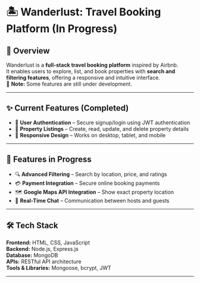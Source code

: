 # 🏝 Wanderlust: Travel Booking Platform (In Progress)

## 📌 Overview
Wanderlust is a **full-stack travel booking platform** inspired by Airbnb.  
It enables users to explore, list, and book properties with **search and filtering features**, offering a responsive and intuitive interface.  
🚧 **Note:** Some features are still under development.

---

## ✨ Current Features (Completed)
- 🔑 **User Authentication** – Secure signup/login using JWT authentication
- 🏡 **Property Listings** – Create, read, update, and delete property details
- 📱 **Responsive Design** – Works on desktop, tablet, and mobile

---

## 🔨 Features in Progress
- 🔍 **Advanced Filtering** – Search by location, price, and ratings
- 💳 **Payment Integration** – Secure online booking payments
- 🗺 **Google Maps API Integration** – Show exact property location
- 💬 **Real-Time Chat** – Communication between hosts and guests

---

## 🛠 Tech Stack
**Frontend:** HTML, CSS, JavaScript  
**Backend:** Node.js, Express.js  
**Database:** MongoDB  
**APIs:** RESTful API architecture  
**Tools & Libraries:** Mongoose, bcrypt, JWT

---
